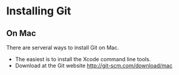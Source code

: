 # Installing Git

## On Mac
There are serveral ways to install Git on Mac.
- The easiest is to install the Xcode command line tools.
- Download at the Git website http://git-scm.com/download/mac

